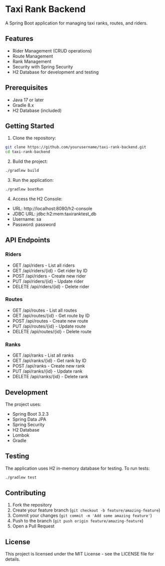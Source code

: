 # Taxi Rank Backend

A Spring Boot application for managing taxi ranks, routes, and riders.

## Features

- Rider Management (CRUD operations)
- Route Management
- Rank Management
- Security with Spring Security
- H2 Database for development and testing

## Prerequisites

- Java 17 or later
- Gradle 8.x
- H2 Database (included)

## Getting Started

1. Clone the repository:
```bash
git clone https://github.com/yourusername/taxi-rank-backend.git
cd taxi-rank-backend
```

2. Build the project:
```bash
./gradlew build
```

3. Run the application:
```bash
./gradlew bootRun
```

4. Access the H2 Console:
- URL: http://localhost:8080/h2-console
- JDBC URL: jdbc:h2:mem:taxiranktest_db
- Username: sa
- Password: password

## API Endpoints

### Riders
- GET /api/riders - List all riders
- GET /api/riders/{id} - Get rider by ID
- POST /api/riders - Create new rider
- PUT /api/riders/{id} - Update rider
- DELETE /api/riders/{id} - Delete rider

### Routes
- GET /api/routes - List all routes
- GET /api/routes/{id} - Get route by ID
- POST /api/routes - Create new route
- PUT /api/routes/{id} - Update route
- DELETE /api/routes/{id} - Delete route

### Ranks
- GET /api/ranks - List all ranks
- GET /api/ranks/{id} - Get rank by ID
- POST /api/ranks - Create new rank
- PUT /api/ranks/{id} - Update rank
- DELETE /api/ranks/{id} - Delete rank

## Development

The project uses:
- Spring Boot 3.2.3
- Spring Data JPA
- Spring Security
- H2 Database
- Lombok
- Gradle

## Testing

The application uses H2 in-memory database for testing. To run tests:
```bash
./gradlew test
```

## Contributing

1. Fork the repository
2. Create your feature branch (`git checkout -b feature/amazing-feature`)
3. Commit your changes (`git commit -m 'Add some amazing feature'`)
4. Push to the branch (`git push origin feature/amazing-feature`)
5. Open a Pull Request

## License

This project is licensed under the MIT License - see the LICENSE file for details. 
